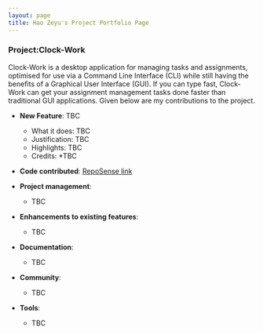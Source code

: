 ```yaml
---
layout: page
title: Hao Zeyu's Project Portfolio Page
---
```


### Project:Clock-Work

Clock-Work is a desktop application for managing tasks and assignments, optimised for use via a Command Line Interface (CLI) while still having the benefits of a Graphical User Interface (GUI). If you can type fast, Clock-Work can get your assignment management tasks done faster than traditional GUI applications.
Given below are my contributions to the project.

* **New Feature**: TBC
  * What it does: TBC
  * Justification: TBC
  * Highlights: TBC
  * Credits: *TBC

* **Code contributed**: [RepoSense link](https://nus-cs2103-ay2223s2.github.io/tp-dashboard/?search=programmerhao&breakdown=true)

* **Project management**:
  * TBC

* **Enhancements to existing features**:
  * TBC

* **Documentation**:
  * TBC

* **Community**:
  * TBC

* **Tools**:
  * TBC
